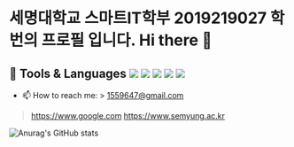 # 세명대학교 스마트IT학부 2019219027 학번의 프로필 입니다. Hi there 👋

## 🔭  Tools & Languages <img src="https://img.shields.io/badge/JAVA-007396?style=for-the-badge&logo=java&logoColor=white"> <img src="https://img.shields.io/badge/MySQL-4479A1?style=for-the-badge&logo=MySQL&logoColor=white"> <img src="https://img.shields.io/badge/github-181717?style=for-the-badge&logo=github&logoColor=white">  <img src="https://img.shields.io/badge/c++-#E61845?style=for-the-badge&logo=c++&logoColor=white">   <img src="https://img.shields.io/badge/Android-3DDC84?style=for-the-badge&logo=Android&logoColor=white"/>


- 📫 How to reach me: > 1559647@gmail.com
> https://www.google.com
> https://www.semyung.ac.kr

![Anurag's GitHub stats](https://github-readme-stats.vercel.app/api?username=7illusion&show_icons=true&theme=radical)
